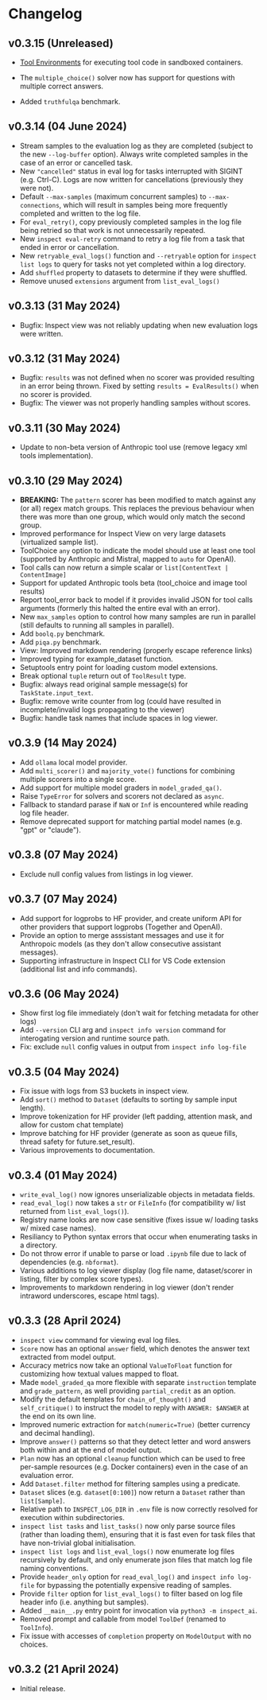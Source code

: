 # Changelog

## v0.3.15 (Unreleased)

- [Tool Environments](https://ukgovernmentbeis.github.io/inspect_ai/tools.html#tool-environments) for executing tool code in sandboxed containers.

- The `multiple_choice()` solver now has support for questions with multiple correct answers.

- Added `truthfulqa` benchmark.

## v0.3.14 (04 June 2024)

- Stream samples to the evaluation log as they are completed (subject to the new `--log-buffer` option). Always write completed samples in the case of an error or cancelled task.
- New `"cancelled"` status in eval log for tasks interrupted with SIGINT (e.g. Ctrl-C). Logs are now written for cancellations (previously they were not).
- Default `--max-samples` (maximum concurrent samples) to `--max-connections`, which will result in samples being more frequently completed and written to the log file.
- For `eval_retry()`, copy previously completed samples in the log file being retried so that work is not unnecessarily repeated.
- New `inspect eval-retry` command to retry a log file from a task that ended in error or cancellation. 
- New `retryable_eval_logs()` function and `--retryable` option for `inspect list logs` to query for tasks not yet completed within a log directory.
- Add `shuffled` property to datasets to determine if they were shuffled.
- Remove unused `extensions` argument from `list_eval_logs()`

## v0.3.13 (31 May 2024)

- Bugfix: Inspect view was not reliably updating when new evaluation logs were written.

## v0.3.12 (31 May 2024)

- Bugfix: `results` was not defined when no scorer was provided resulting in an error being thrown. Fixed by setting `results = EvalResults()` when no scorer is provided.
- Bugfix: The viewer was not properly handling samples without scores.

## v0.3.11 (30 May 2024)

- Update to non-beta version of Anthropic tool use (remove legacy xml tools implementation).

## v0.3.10 (29 May 2024)

- **BREAKING:** The `pattern` scorer has been modified to match against any (or all) regex match groups. This replaces the previous behaviour when there was more than one group, which would only match the second group.
- Improved performance for Inspect View on very large datasets (virtualized sample list).
- ToolChoice `any` option to indicate the model should use at least one tool (supported by Anthropic and Mistral, mapped to `auto` for OpenAI).
- Tool calls can now return a simple scalar or `list[ContentText | ContentImage]`
- Support for updated Anthropic tools beta (tool_choice and image tool results)
- Report tool_error back to model if it provides invalid JSON for tool calls arguments (formerly this halted the entire eval with an error).
- New `max_samples` option to control how many samples are run in parallel (still defaults to running all samples in parallel).
- Add `boolq.py` benchmark.
- Add `piqa.py` benchmark.
- View: Improved markdown rendering (properly escape reference links)
- Improved typing for example_dataset function.
- Setuptools entry point for loading custom model extensions.
- Break optional `tuple` return out of `ToolResult` type.
- Bugfix: always read original sample message(s) for `TaskState.input_text`.
- Bugfix: remove write counter from log (could have resulted in incomplete/invalid logs propagating to the viewer)
- Bugfix: handle task names that include spaces in log viewer.

## v0.3.9 (14 May 2024)

- Add `ollama` local model provider.
- Add `multi_scorer()` and `majority_vote()` functions for combining multiple scorers into a single score.
- Add support for multiple model graders in `model_graded_qa()`.
- Raise `TypeError` for solvers and scorers not declared as `async`.
- Fallback to standard parase if `NaN` or `Inf` is encountered while reading log file header.
- Remove deprecated support for matching partial model names (e.g. "gpt" or "claude").

## v0.3.8 (07 May 2024)

- Exclude null config values from listings in log viewer.

## v0.3.7 (07 May 2024)

- Add support for logprobs to HF provider, and create uniform API for other providers that support logprobs (Together and OpenAI).
- Provide an option to merge asssistant messages and use it for Anthropoic models (as they don't allow consecutive assistant messages).
- Supporting infrastructure in Inspect CLI for VS Code extension (additional list and info commands).

## v0.3.6 (06 May 2024)

- Show first log file immediately (don't wait for fetching metadata for other logs)
- Add `--version` CLI arg and `inspect info version` command for interogating version and runtime source path.
- Fix: exclude `null` config values in output from `inspect info log-file`

## v0.3.5 (04 May 2024)

- Fix issue with logs from S3 buckets in inspect view.
- Add `sort()` method to `Dataset` (defaults to sorting by sample input length).
- Improve tokenization for HF provider (left padding, attention mask, and allow for custom chat template)
- Improve batching for HF provider (generate as soon as queue fills, thread safety for future.set_result).
- Various improvements to documentation.

## v0.3.4 (01 May 2024)

- `write_eval_log()` now ignores unserializable objects in metadata fields.
- `read_eval_log()` now takes a `str` or `FileInfo` (for compatibility w/ list returned from `list_eval_logs()`).
- Registry name looks are now case sensitive (fixes issue w/ loading tasks w/ mixed case names).
- Resiliancy to Python syntax errors that occur when enumerating tasks in a directory.
- Do not throw error if unable to parse or load `.ipynb` file due to lack of dependencies (e.g. `nbformat`).
- Various additions to log viewer display (log file name, dataset/scorer in listing, filter by complex score types).
- Improvements to markdown rendering in log viewer (don't render intraword underscores, escape html tags).

## v0.3.3 (28 April 2024)

- `inspect view` command for viewing eval log files.
- `Score` now has an optional `answer` field, which denotes the answer text extracted from model output.
- Accuracy metrics now take an optional `ValueToFloat` function for customizing how textual values mapped to float.
- Made `model_graded_qa` more flexible with separate `instruction` template and `grade_pattern`, as well providing `partial_credit` as an option.
- Modify the default templates for `chain_of_thought()` and `self_critique()` to instruct the model to reply with `ANSWER: $ANSWER` at the end on its own line.
- Improved numeric extraction for `match(numeric=True)` (better currency and decimal handling).
- Improve `answer()` patterns so that they detect letter and word answers both within and at the end of model output.
- `Plan` now has an optional `cleanup` function which can be used to free per-sample resources (e.g. Docker containers) even in the case of an evaluation error.
- Add `Dataset.filter` method for filtering samples using a predicate.
- `Dataset` slices (e.g. `dataset[0:100]`) now return a `Dataset` rather than `list[Sample]`.
- Relative path to `INSPECT_LOG_DIR` in `.env` file is now correctly resolved for execution within subdirectories.
- `inspect list tasks` and `list_tasks()` now only parse source files (rather than loading them), ensuring that it is fast even for task files that have non-trivial global initialisation.
- `inspect list logs` and `list_eval_logs()` now enumerate log files recursively by default, and only enumerate json files that match log file naming conventions.
- Provide `header_only` option for `read_eval_log()` and `inspect info log-file` for bypassing the potentially expensive reading of samples.
- Provide `filter` option for `list_eval_logs()` to filter based on log file header info (i.e. anything but samples).
- Added `__main__.py` entry point for invocation via `python3 -m inspect_ai`.
- Removed prompt and callable from model `ToolDef` (renamed to `ToolInfo`).
- Fix issue with accesses of `completion` property on `ModelOutput` with no choices.

## v0.3.2 (21 April 2024)

- Initial release.

